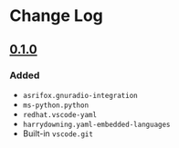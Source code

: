# Change Log

## [0.1.0]
### Added
- `asrifox.gnuradio-integration`
- `ms-python.python`
- `redhat.vscode-yaml`
- `harrydowning.yaml-embedded-languages`
- Built-in `vscode.git`

[0.1.0]: https://github.com/AsriFox/vscode-gnuradio-extension-pack/releases/tag/v0.1.0
